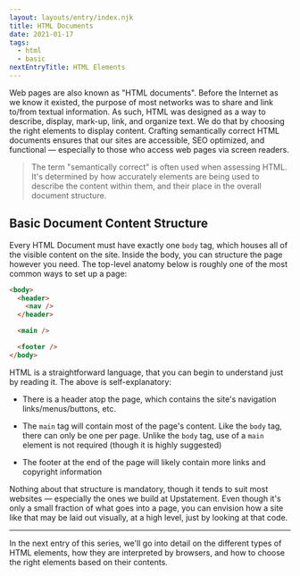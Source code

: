 ```yaml
---
layout: layouts/entry/index.njk
title: HTML Documents
date: 2021-01-17
tags:
  - html
  - basic
nextEntryTitle: HTML Elements
---
```


Web pages are also known as "HTML documents". Before the Internet as we know it existed, the purpose of most networks was to share and link to/from textual information. As such, HTML was designed as a way to describe, display, mark-up, link, and organize text. We do that by choosing the right elements to display content. Crafting semantically correct HTML documents ensures that our sites are accessible, SEO optimized, and functional &mdash; especially to those who access web pages via screen readers.

> The term "semantically correct" is often used when assessing HTML. It's determined by how accurately elements are being used to describe the content within them, and their place in the overall document structure.

## Basic Document Content Structure

Every HTML Document must have exactly one `body` tag, which houses all of the visible content on the site. Inside the body, you can structure the page however you need. The top-level anatomy below is roughly one of the most common ways to set up a page:

```html
<body>
  <header>
    <nav />
  </header>

  <main />

  <footer />
</body>
```

HTML is a straightforward language, that you can begin to understand just by reading it. The above is self-explanatory:

- There is a header atop the page, which contains the site's navigation links/menus/buttons, etc.

- The `main` tag will contain most of the page's content. Like the `body` tag, there can only be one per page. Unlike the `body` tag, use of a `main` element is not required (though it is highly suggested)

- The footer at the end of the page will likely contain more links and copyright information

Nothing about that structure is mandatory, though it tends to suit most websites &mdash; especially the ones we build at Upstatement. Even though it's only a small fraction of what goes into a page, you can envision how a site like that may be laid out visually, at a high level, just by looking at that code.

---

In the next entry of this series, we'll go into detail on the different types of HTML elements, how they are interpreted by browsers, and how to choose the right elements based on their contents.
